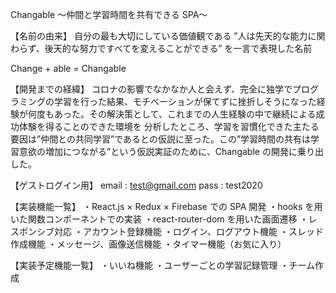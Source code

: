 Changable 〜仲間と学習時間を共有できる SPA〜

【名前の由来】
自分の最も大切にしている価値観である
”人は先天的な能力に関わらず、後天的な努力ですべてを変えることができる”
を一言で表現した名前

Change + able = Changable

【開発までの経緯】
コロナの影響でなかなか人と会えず、完全に独学でプログラミングの学習を行った結果、モチベーションが保てずに挫折しそうになった経験が何度もあった。その解決策として、これまでの人生経験の中で継続による成功体験を得ることのできた環境を
分析したところ、学習を習慣化できた主たる要因は”仲間との共同学習”であるとの仮説に至った。この”学習時間の共有は学習意欲の増加につながる”という仮説実証のために、Changable の開発に乗り出した。

【ゲストログイン用】
email : test@gmail.com
pass : test2020

【実装機能一覧】
・React.js × Redux × Firebase での SPA 開発
・hooks を用いた関数コンポーネントでの実装
・react-router-dom を用いた画面遷移
・レスポンシブ対応
・アカウント登録機能
・ログイン、ログアウト機能
・スレッド作成機能
・メッセージ、画像送信機能
・タイマー機能（お気に入り）

【実装予定機能一覧】
・いいね機能
・ユーザーごとの学習記録管理
・チーム作成
